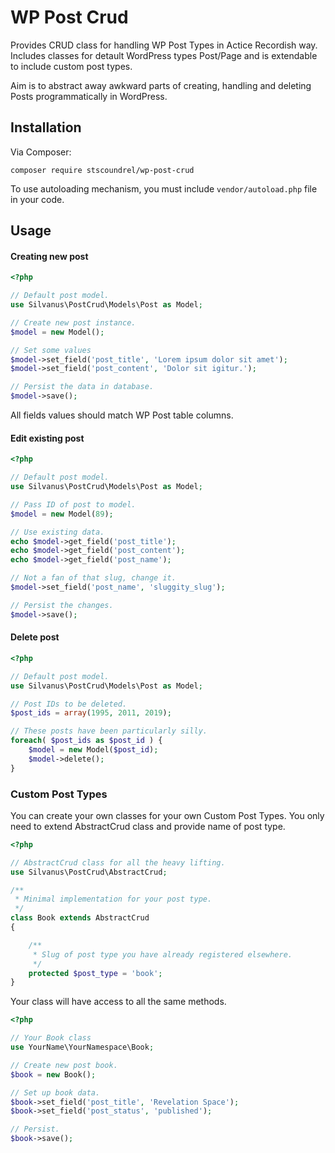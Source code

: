 # WP Post Crud

Provides CRUD class for handling WP Post Types in Actice Recordish way. Includes classes for detault WordPress types Post/Page and is extendable to include custom post types.

Aim is to abstract away awkward parts of creating, handling and deleting Posts programmatically in WordPress.

## Installation

Via Composer:

`composer require stscoundrel/wp-post-crud`

To use autoloading mechanism, you must include `vendor/autoload.php` file in your code.

## Usage

#### Creating new post

```php
<?php

// Default post model.
use Silvanus\PostCrud\Models\Post as Model;

// Create new post instance.
$model = new Model();

// Set some values
$model->set_field('post_title', 'Lorem ipsum dolor sit amet');
$model->set_field('post_content', 'Dolor sit igitur.');

// Persist the data in database.
$model->save();
```
All fields values should match WP Post table columns.

#### Edit existing post

```php
<?php

// Default post model.
use Silvanus\PostCrud\Models\Post as Model;

// Pass ID of post to model.
$model = new Model(89);

// Use existing data.
echo $model->get_field('post_title');
echo $model->get_field('post_content');
echo $model->get_field('post_name');

// Not a fan of that slug, change it.
$model->set_field('post_name', 'sluggity_slug');

// Persist the changes.
$model->save();
```

#### Delete post

```php
<?php

// Default post model.
use Silvanus\PostCrud\Models\Post as Model;

// Post IDs to be deleted.
$post_ids = array(1995, 2011, 2019);

// These posts have been particularly silly.
foreach( $post_ids as $post_id ) {
    $model = new Model($post_id);
    $model->delete();
}
```

### Custom Post Types

You can create your own classes for your own Custom Post Types. You only need to extend AbstractCrud class and provide name of post type.


```php
<?php

// AbstractCrud class for all the heavy lifting.
use Silvanus\PostCrud\AbstractCrud;

/**
 * Minimal implementation for your post type.
 */
class Book extends AbstractCrud
{

    /**
     * Slug of post type you have already registered elsewhere.
     */
    protected $post_type = 'book';
}
```

Your class will have access to all the same methods.

```php
<?php

// Your Book class
use YourName\YourNamespace\Book;

// Create new post book.
$book = new Book();

// Set up book data.
$book->set_field('post_title', 'Revelation Space');
$book->set_field('post_status', 'published');

// Persist.
$book->save();
```
